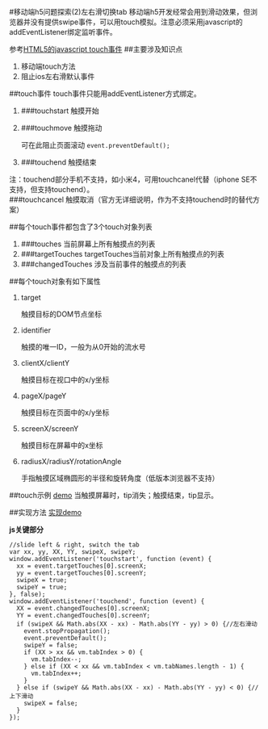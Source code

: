 #移动端h5问题探索(2)左右滑切换tab
移动端h5开发经常会用到滑动效果，但浏览器并没有提供swipe事件，可以用touch模拟。注意必须采用javascript的addEventListener绑定监听事件。

参考[HTML5的javascript touch事件](http://hedgehogking.com/?p=556)
##主要涉及知识点
1. 移动端touch方法
2. 阻止ios左右滑默认事件

##touch事件
	touch事件只能用addEventListener方式绑定。
1. ###touchstart
	触摸开始
2. ###touchmove
	触摸拖动
	
	可在此阻止页面滚动 `event.preventDefault();`
3. ###touchend
	触摸结束
	
注：touchend部分手机不支持，如小米4，可用touchcanel代替（iphone SE不支持，但支持touchend）。	
###touchcancel
触摸取消（官方无详细说明，作为不支持touchend时的替代方案）

##每个touch事件都包含了3个touch对象列表
1. ###touches
	当前屏幕上所有触摸点的列表
2. ###targetTouches
	targetTouches当前对象上所有触摸点的列表
3. ###changedTouches
	涉及当前事件的触摸点的列表
	
##每个touch对象有如下属性
1. target

	触摸目标的DOM节点坐标 
2. identifier
 
	触摸的唯一ID，一般为从0开始的流水号	
3. clientX/clientY

	触摸目标在视口中的x/y坐标
4. pageX/pageY

	触摸目标在页面中的x/y坐标
5. screenX/screenY

 	触摸目标在屏幕中的x坐标
 	
6. radiusX/radiusY/rotationAngle
	
	手指触摸区域椭圆形的半径和旋转角度（低版本浏览器不支持）	

##touch示例
[demo](https://julielee77.github.io/demo/0003.html) 当触摸屏幕时，tip消失；触摸结束，tip显示。

##实现方法
[实现demo](https://julielee77.github.io/demo/0004.html)

**js关键部分**

```
//slide left & right, switch the tab
var xx, yy, XX, YY, swipeX, swipeY;
window.addEventListener('touchstart', function (event) {
  xx = event.targetTouches[0].screenX;
  yy = event.targetTouches[0].screenY;
  swipeX = true;
  swipeY = true;
}, false);
window.addEventListener('touchend', function (event) {
  XX = event.changedTouches[0].screenX;
  YY = event.changedTouches[0].screenY;
  if (swipeX && Math.abs(XX - xx) - Math.abs(YY - yy) > 0) {//左右滑动
    event.stopPropagation();
    event.preventDefault();
    swipeY = false;
    if (XX > xx && vm.tabIndex > 0) {
      vm.tabIndex--;
    } else if (XX < xx && vm.tabIndex < vm.tabNames.length - 1) {
      vm.tabIndex++;
    }
  } else if (swipeY && Math.abs(XX - xx) - Math.abs(YY - yy) < 0) {//上下滑动
    swipeX = false;
  }
});
```

